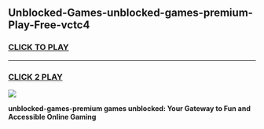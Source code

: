 
## Unblocked-Games-unblocked-games-premium-Play-Free-vctc4
<h3>
<a href="https://premium76.site?title=unblocked-games-premium&ref=23A">CLICK TO PLAY</a></h3>
<hr>

<h3>
<a href="https://premium76.site?title=unblocked-games-premium&ref=23A">CLICK 2 PLAY</a>
  
</h3>

<a href="https://premium76.site?title=unblocked-games-premium&ref=23A"><img src="https://clearcache.store/games.png"></a>


**unblocked-games-premium games unblocked: Your Gateway to Fun and Accessible Online Gaming**

